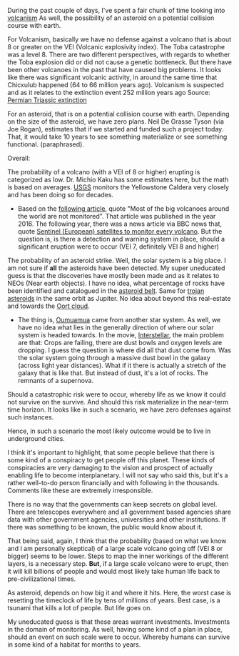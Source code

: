 During the past couple of days, I've spent a fair chunk of time looking into [volcanism](https://en.wikipedia.org/wiki/Volcanism#:~:text=Volcanism%20(or%20volcanicity)%20is%20the,the%20surface%20called%20a%20vent.) As well, the possibility of an asteroid on a potential collision course with earth. 

For Volcanism, basically we have no defense against a volcano that is about 8 or greater on the VEI (Volcanic explosivity index). The Toba catastrophe was a level 8. There are two different perspectives, with regards to whether the Toba explosion did or did not cause a genetic bottleneck. But there have been other volcanoes in the past that have caused big problems. It looks like there was significant volcanic activity, in around the same time that Chicxulub happened (64 to 66 million years ago). Volcanism is suspected and as it relates to the extinction event 252 million years ago Source: [Permian Triassic extinction](https://en.wikipedia.org/wiki/Permian%E2%80%93Triassic_extinction_event#Volcanism)

For an asteroid, that is on a potential collision course with earth. Depending on the size of the asteroid, we have zero plans. Neil De Grasse Tyson (via Joe Rogan), estimates that if we started and funded such a project today. That, it would take 10 years to see something materialize or see something functional. (paraphrased). 

Overall:

The probability of a volcano (with a VEI of 8 or higher) erupting is categorized as low. Dr. Michio Kaku has some estimates here, but the math is based on averages. [USGS](https://www.usgs.gov/) monitors the Yellowstone Caldera very closely and has been doing so for decades. 
* Based on the [following article](https://missoulian.com/news/state-and-regional/paper-says-governments-need-to-prepare-for-catastrophes-like-yellowstone-eruption/article_58343d1b-96ff-5ae5-b840-c25ddce66fa6.html), quote "Most of the big volcanoes around the world are not monitored”. That article was published in the year 2016. The following year, there was a news article via BBC news that, quote [Sentinel (European) satellites to monitor every volcano](https://www.bbc.com/news/science-environment-39642372). But the question is, is there a detection and warning system in place, should a significant eruption were to occur (VEI 7, definitely VEI 8 and higher) 

The probability of an asteroid strike. Well, the solar system is a big place. I am not sure if **all** the asteroids have been detected. My super uneducated guess is that the discoveries have mostly been made and as it relates to NEOs (Near earth objects). I have no idea, what percentage of rocks have been identified and catalogued in the [asteroid belt](https://en.wikipedia.org/wiki/Asteroid_belt#Exploration). Same for [trojan asteroids](https://en.wikipedia.org/wiki/Trojan_(celestial_body)#:~:text=In%20astronomy%2C%20a%20trojan%20is,planets%20or%20of%20large%20moons.) in the same orbit as Jupiter. No idea about beyond this real-estate and towards the [Oort cloud](https://phys.org/news/2015-08-oort-cloud.html).
* The thing is, [Oumuamua](https://en.wikipedia.org/wiki/%CA%BBOumuamua) came from another star system. As well, we have no idea what lies in the generally direction of where our solar system is headed towards. In the movie, [Interstellar](https://www.imdb.com/title/tt0816692/), the main problem are that: Crops are failing, there are dust bowls and oxygen levels are dropping. I guess the question is where did all that dust come from. Was the solar system going through a massive dust bowl in the galaxy (across light year distances). What if it there is actually a stretch of the galaxy that is like that. But instead of dust, it's a lot of rocks. The remnants of a supernova. 

Should a catastrophic risk were to occur, whereby life as we know it could not survive on the survive. And should this risk materialize in the near-term time horizon. It looks like in such a scenario, we have zero defenses against such instances. 

Hence, in such a scenario the most likely outcome would be to live in underground cities. 

I think it's important to highlight, that some people believe that there is some kind of a conspiracy to get people off this planet. These kinds of conspiracies are very damaging to the vision and prospect of actually enabling life to become interplanetary. I will not say who said this, but it's a rather well-to-do person financially and with following in the thousands. Comments like these are extremely irresponsible. 

There is no way that the governments can keep secrets on global level. There are telescopes everywhere and all government based agencies share data with other government agencies, universities and other institutions. If there was something to be known, the public would know about it. 

That being said, again, I think that the probability (based on what we know and I am personally skeptical) of a large scale volcano going off (VEI 8 or bigger) seems to be lower. Steps to map the inner workings of the different layers, is a necessary step. **But**, if a large scale volcano were to erupt, then it will kill billions of people and would most likely take human life back to pre-civilizational times. 

As asteroid, depends on how big it and where it hits. Here, the worst case is resetting the timeclock of life by tens of millions of years. Best case, is a tsunami that kills a lot of people. But life goes on. 

My uneducated guess is that these areas warrant investments. Investments in the domain of monitoring. As well, having some kind of a plan in place, should an event on such scale were to occur. Whereby humans can survive in some kind of a habitat for months to years.

